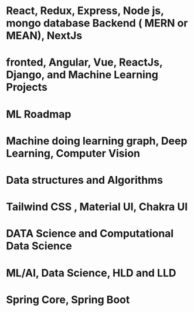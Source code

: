 #  React, Redux, Express, Node js, mongo database Backend   ( MERN or MEAN), NextJs
# fronted, Angular, Vue, ReactJs, Django, and Machine Learning Projects
# ML Roadmap


# Machine doing learning graph, Deep Learning, Computer Vision
# Data structures and Algorithms
# Tailwind CSS , Material UI, Chakra UI 


# DATA Science and Computational Data Science

# ML/AI, Data Science, HLD and LLD
# Spring Core, Spring Boot



